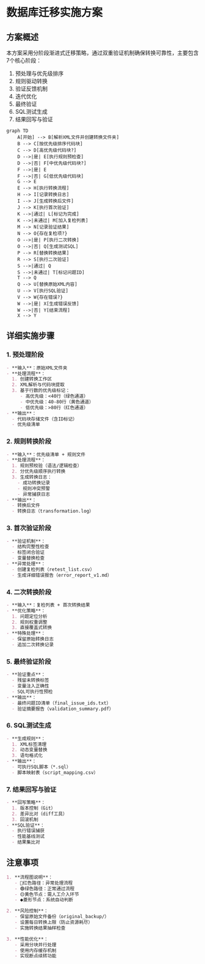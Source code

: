# 数据库迁移实施方案

## 方案概述
本方案采用分阶段渐进式迁移策略，通过双重验证机制确保转换可靠性，主要包含7个核心阶段：
1. 预处理与优先级排序
2. 规则驱动转换
3. 验证反馈机制
4. 迭代优化
5. 最终验证
6. SQL测试生成
7. 结果回写与验证

```mermaid
graph TD
    A[开始] --> B[解析XML文件并创建转换文件夹]
    B --> C[按优先级排序代码块]
    C --> D[高优先级代码块?]
    D -->|是| E[执行规则预检查]
    D -->|否| F[中优先级代码块?]
    F -->|是| E
    F -->|否| G[低优先级代码块]
    G --> E
    E --> H[执行转换流程]
    H --> I[记录转换日志]
    I --> J[生成转换后文件]
    J --> K[执行首次验证]
    K -->|通过| L[标记为完成]
    K -->|未通过| M[加入复检列表]
    M --> N[记录验证结果]
    N --> O{存在复检项?}
    O -->|是| P[执行二次转换]
    O -->|否| Q[生成测试SQL]
    P --> R[替换转换结果]
    R --> S[执行二次验证]
    S -->|通过| Q
    S -->|未通过| T[标记问题ID]
    T --> Q
    Q --> U[替换原始XML内容]
    U --> V[执行SQL验证]
    V --> W{存在错误?}
    W -->|是| X[生成错误反馈]
    W -->|否| Y[结束流程]
    X --> Y
```




## 详细实施步骤

### 1. 预处理阶段

```markdown
- **输入**：原始XML文件夹
- **处理流程**：
  1. 创建转换工作区
  2. XML解析与代码块提取
  3. 基于行数的优先级标记：
     - 高优先级：<40行（绿色通道）
     - 中优先级：40-80行（黄色通道）
     - 低优先级：>80行（红色通道）
- **输出**：
  - 代码块存储文件（含ID标记）
  - 优先级清单
```

### 2. 规则转换阶段
```markdown
- **输入**：优先级清单 + 规则文件
- **处理流程**：
  1. 规则预校验（语法/逻辑检查）
  2. 分优先级顺序执行转换
  3. 生成转换日志：
    - 成功转换记录
    - 规则冲突预警
    - 异常捕获日志
- **输出**：
  - 转换后文件
  - 转换日志（transformation.log）
```

### 3. 首次验证阶段
```markdown
- **验证机制**：
  - 结构完整性检查
  - 标签闭合验证
  - 变量替换检查
- **异常处理**：
  - 创建复检列表（retest_list.csv）
  - 生成详细错误报告（error_report_v1.md）
```

### 4. 二次转换阶段
```markdown
- **输入**：复检列表 + 首次转换结果
- **优化策略**：
  1. 问题定位分析
  2. 规则权重调整
  3. 直接覆盖式转换
- **特殊处理**：
  - 保留原始转换日志
  - 追加二次转换记录
```

### 5. 最终验证阶段
```markdown
- **验证重点**：
  - 残留未转换标签
  - 变量注入正确性
  - SQL可执行性预检
- **输出**：
  - 最终问题ID清单（final_issue_ids.txt）
  - 验证摘要报告（validation_summary.pdf）
```

### 6. SQL测试生成
```markdown
- **生成规则**：
  1. XML标签清理
  2. 动态变量替换
  3. 语句格式化
- **输出**：
  - 可执行SQL脚本（*.sql）
  - 脚本映射表（script_mapping.csv）
```

### 7. 结果回写与验证
```markdown
- **回写策略**：
  1. 版本控制（Git）
  2. 差异比对（diff工具）
  3. 回滚机制
- **SQL验证**：
  - 执行错误捕获
  - 性能基线测试
  - 结果集比对
```

## 注意事项
```markdown
1. **流程图说明**：
   - 🔴红色路径：异常处理流程
   - 🟢绿色路径：正常通过流程
   - 🟡黄色节点：需人工介入环节
   - ⬥菱形节点：系统自动判断

2. **风险控制**：
   - 保留原始文件备份（original_backup/）
   - 设置每日转换上限（防止资源耗尽）
   - 实施转换结果抽样检查

3. **性能优化**：
   - 采用分块并行处理
   - 使用内存缓存机制
   - 实现断点续转功能
```
